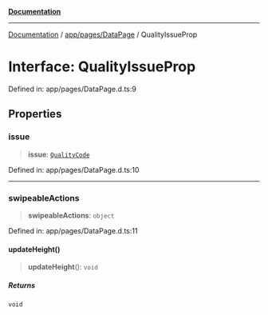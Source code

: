 [**Documentation**](../../../../index.md)

***

[Documentation](../../../../index.md) / [app/pages/DataPage](../index.md) / QualityIssueProp

# Interface: QualityIssueProp

Defined in: app/pages/DataPage.d.ts:9

## Properties

### issue

> **issue**: [`QualityCode`](../../../../props/QualityCode/classes/QualityCode.md)

Defined in: app/pages/DataPage.d.ts:10

***

### swipeableActions

> **swipeableActions**: `object`

Defined in: app/pages/DataPage.d.ts:11

#### updateHeight()

> **updateHeight**(): `void`

##### Returns

`void`
